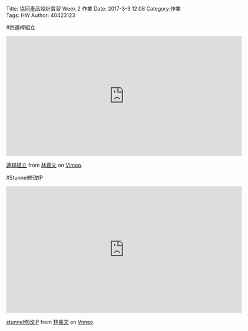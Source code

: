 Title: 協同產品設計實習  Week 2 作業
Date: 2017-3-3 12:08
Category:作業
Tags: HW
Author: 40423123


<!-- PELICAN_END_SUMMARY -->

#四連桿組立
<iframe src="https://player.vimeo.com/video/207759842" width="640" height="326" frameborder="0" webkitallowfullscreen mozallowfullscreen allowfullscreen></iframe>
<p><a href="https://vimeo.com/207759842">連桿組立</a> from <a href="https://vimeo.com/user58788851">林嘉文</a> on <a href="https://vimeo.com">Vimeo</a>.</p>


#Stunnel修改IP
<iframe src="https://player.vimeo.com/video/207761431" width="640" height="344" frameborder="0" webkitallowfullscreen mozallowfullscreen allowfullscreen></iframe>
<p><a href="https://vimeo.com/207761431">stunnel修改IP</a> from <a href="https://vimeo.com/user58788851">林嘉文</a> on <a href="https://vimeo.com">Vimeo</a>.</p>